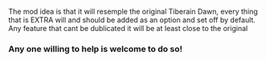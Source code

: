 The mod idea is that it will resemple the original Tiberain Dawn, every thing that is EXTRA will and should be added as an option and set off by default. Any feature that cant be dublicated it will be at least close to the original

 ### Any one willing to help is welcome to do so!
